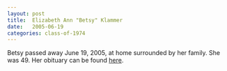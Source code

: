 ```yaml
---
layout: post
title:  Elizabeth Ann "Betsy" Klammer
date:   2005-06-19
categories: class-of-1974
---
```

Betsy passed away June 19, 2005, at home surrounded by her family.  She was 49.  Her obituary can be found [here](http://tinyurl.com/lf55zqg).
